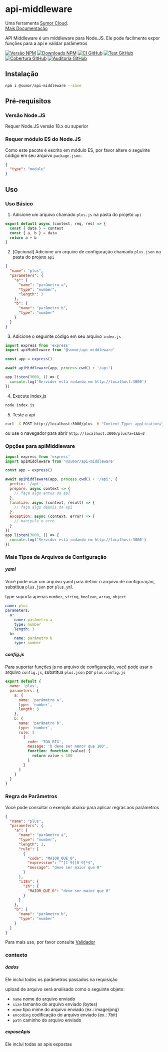 # api-middleware

Uma ferramenta [Sumor Cloud](https://sumor.cloud).  
[Mais Documentação](https://sumor.cloud/api-middleware)

API Middleware é um middleware para Node.JS.
Ele pode facilmente expor funções para a api e validar parâmetros

[![Versão NPM](https://img.shields.io/npm/v/@sumor/api-middleware?logo=npm&label=NPM)](https://www.npmjs.com/package/@sumor/api-middleware)
[![Downloads NPM](https://img.shields.io/npm/dw/@sumor/api-middleware?logo=npm&label=Downloads)](https://www.npmjs.com/package/@sumor/api-middleware)
[![CI GitHub](https://img.shields.io/github/actions/workflow/status/sumor-cloud/api-middleware/ci.yml?logo=github&label=CI)](https://github.com/sumor-cloud/api-middleware/actions/workflows/ci.yml)
[![Test GitHub](https://img.shields.io/github/actions/workflow/status/sumor-cloud/api-middleware/ut.yml?logo=github&label=Test)](https://github.com/sumor-cloud/api-middleware/actions/workflows/ut.yml)
[![Cobertura GitHub](https://img.shields.io/github/actions/workflow/status/sumor-cloud/api-middleware/coverage.yml?logo=github&label=Cobertura)](https://github.com/sumor-cloud/api-middleware/actions/workflows/coverage.yml)
[![Auditoria GitHub](https://img.shields.io/github/actions/workflow/status/sumor-cloud/api-middleware/audit.yml?logo=github&label=Auditoria)](https://github.com/sumor-cloud/api-middleware/actions/workflows/audit.yml)

## Instalação

```bash
npm i @sumor/api-middleware --save
```

## Pré-requisitos

### Versão Node.JS

Requer Node.JS versão 18.x ou superior

### Requer módulo ES do Node.JS

Como este pacote é escrito em módulo ES,
por favor altere o seguinte código em seu arquivo `package.json`:

```json
{
  "type": "module"
}
```

## Uso

### Uso Básico

1. Adicione um arquivo chamado `plus.js` na pasta do projeto `api`

```js
export default async (context, req, res) => {
  const { data } = context
  const { a, b } = data
  return a + b
}
```

2. [Opcional] Adicione um arquivo de configuração chamado `plus.json` na pasta do projeto `api`

```json
{
  "name": "plus",
  "parameters": {
    "a": {
      "name": "parâmetro a",
      "type": "number",
      "length": 3
    },
    "b": {
      "name": "parâmetro b",
      "type": "number"
    }
  }
}
```

3. Adicione o seguinte código em seu arquivo `index.js`

```javascript
import express from 'express'
import apiMiddleware from '@sumor/api-middleware'

const app = express()

await apiMiddleware(app, process.cwd() + '/api')

app.listen(3000, () => {
  console.log('Servidor está rodando em http://localhost:3000')
})
```

4. Execute index.js

```bash
node index.js
```

5. Teste a api

```bash
curl -X POST http://localhost:3000/plus -H "Content-Type: application/json" -d '{"a": 1, "b": 2}'
```

ou use o navegador para abrir `http://localhost:3000/plus?a=1&b=2`

### Opções para apiMiddleware

```javascript
import express from 'express'
import apiMiddleware from '@sumor/api-middleware'

const app = express()

await apiMiddleware(app, process.cwd() + '/api', {
  prefix: '/api',
  prepare: async context => {
    // faça algo antes da api
  },
  finalize: async (context, result) => {
    // faça algo depois da api
  },
  exception: async (context, error) => {
    // manipule o erro
  }
})
app.listen(3000, () => {
  console.log('Servidor está rodando em http://localhost:3000')
})
```

### Mais Tipos de Arquivos de Configuração

##### yaml

Você pode usar um arquivo yaml para definir o arquivo de configuração, substitua `plus.json` por `plus.yml`

type suporta apenas `number`, `string`, `boolean`, `array`, `object`

```yaml
name: plus
parameters:
  a:
    name: parâmetro a
    type: number
    length: 3
  b:
    name: parâmetro b
    type: number
```

##### config.js

Para suportar funções js no arquivo de configuração, você pode usar o arquivo `config.js`, substitua `plus.json` por `plus.config.js`

```javascript
export default {
  name: 'plus',
  parameters: {
    a: {
      name: 'parâmetro a',
      type: 'number',
      length: 3
    },
    b: {
      name: 'parâmetro b',
      type: 'number',
      rule: [
        {
          code: 'TOO_BIG',
          message: 'b deve ser menor que 100',
          function: function (value) {
            return value < 100
          }
        }
      ]
    }
  }
}
```

### Regra de Parâmetros

Você pode consultar o exemplo abaixo para aplicar regras aos parâmetros

```json
{
  "name": "plus",
  "parameters": {
    "a": {
      "name": "parâmetro a",
      "type": "number",
      "length": 3,
      "rule": [
        {
          "code": "MAIOR_QUE_0",
          "expression": "^[1-9][0-9]*$",
          "message": "deve ser maior que 0"
        }
      ],
      "i18n": {
        "zh": {
          "MAIOR_QUE_0": "deve ser maior que 0"
        }
      }
    },
    "b": {
      "name": "parâmetro b",
      "type": "number"
    }
  }
}
```

Para mais uso, por favor consulte [Validador](https://sumor.cloud/validator/)

### contexto

##### dados

Ele inclui todos os parâmetros passados na requisição

upload de arquivo será analisado como o seguinte objeto:

- `name` nome do arquivo enviado
- `size` tamanho do arquivo enviado (bytes)
- `mime` tipo mime do arquivo enviado (ex.: image/png)
- `encoding` codificação do arquivo enviado (ex.: 7bit)
- `path` caminho do arquivo enviado

##### exposeApis

Ele inclui todas as apis expostas
